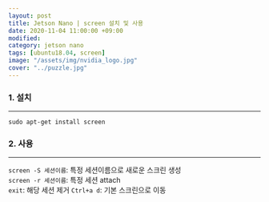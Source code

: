 ```yaml
---
layout: post
title: Jetson Nano | screen 설치 및 사용
date: 2020-11-04 11:00:00 +09:00
modified: 
category: jetson nano
tags: [ubuntu18.04, screen]
image: "/assets/img/nvidia_logo.jpg"
cover: "../puzzle.jpg"
---
```


### 1. 설치
---
```
sudo apt-get install screen
```

### 2. 사용
---
`screen -S 세션이름`: 특정 세션이름으로 새로운 스크린 생성  
`screen -r 세션이름`: 특정 세션 attach  
`exit`: 해당 세션 제거
`Ctrl+a d`: 기본 스크린으로 이동  
